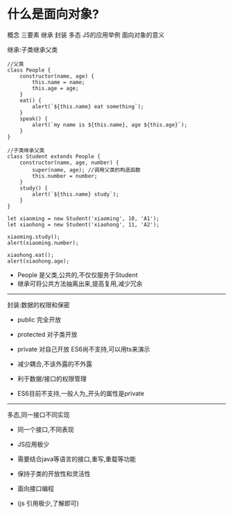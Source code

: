 # 什么是面向对象?
概念
三要素 继承 封装 多态
JS的应用举例
面向对象的意义


继承:子类继承父类
```
//父类
class People {
	constructor(name, age) {
		this.name = name;
		this.age = age;
	}
	eat() {
		alert(`${this.name} eat something`);
	}
	speak() {
		alert(`my name is ${this.name}, age ${this.age}`);
	}
}

//子类继承父类
class Student extends People {
	constructor(name, age, number) {
		super(name, age); //调用父类的构造函数
		this.number = number;
	}
	study() {
		alert(`${this.name} study`);
	}
}

let xiaoming = new Student('xiaoming', 10, 'A1');
let xiaohong = new Student('xiaohong', 11, 'A2');

xiaoming.study();
alert(xiaoming.number);

xiaohong.eat();
alert(xiaohong.age);

```

- People 是父类,公共的,不仅仅服务于Student
- 继承可将公共方法抽离出来,提高复用,减少冗余
- - - -

封装:数据的权限和保密
- public 完全开放
- protected 对子类开放
- private 对自己开放
ES6尚不支持,可以用ts来演示 

- 减少耦合,不该外露的不外露
- 利于数据/接口的权限管理
- ES6目前不支持,一般人为_开头的属性是private


- - - -
多态,同一接口不同实现
- 同一个接口,不同表现
- JS应用极少
- 需要结合java等语言的接口,重写,重载等功能


- 保持子类的开放性和灵活性
- 面向接口编程
- (js 引用极少,了解即可)



